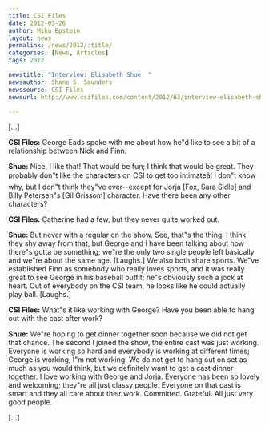 ```yaml
---
title: CSI Files
date: 2012-03-26
author: Mika Epstein
layout: news
permalink: /news/2012/:title/
categories: [News, Articles]
tags: 2012

newstitle: "Interview: Elisabeth Shue  "
newsauthor: Shane S. Saunders  
newssource: CSI Files  
newsurl: http://www.csifiles.com/content/2012/03/interview-elisabeth-shue/  

---
```


[...]

**CSI Files:** George Eads spoke with me about how he"d like to see a bit of a relationship between Nick and Finn.

**Shue:** Nice, I like that! That would be fun; I think that would be great. They probably don"t like the characters on CSI to get too intimateâ¦ I don"t know why, but I don"t think they"ve ever--except for Jorja [Fox, Sara Sidle] and Billy Petersen"s [Gil Grissom] character. Have there been any other characters?

**CSI Files:** Catherine had a few, but they never quite worked out.

**Shue:** But never with a regular on the show. See, that"s the thing. I think they shy away from that, but George and I have been talking about how there"s gotta be something; we"re the only two single people left basically and we"re about the same age. [Laughs.] We also both share sports. We"ve established Finn as somebody who really loves sports, and it was really great to see George in his baseball outfit; he"s obviously such a jock at heart. Out of everybody on the CSI team, he looks like he could actually play ball. [Laughs.]

**CSI Files:** What"s it like working with George? Have you been able to hang out with the cast after work?

**Shue:** We"re hoping to get dinner together soon because we did not get that chance. The second I joined the show, the entire cast was just working. Everyone is working so hard and everybody is working at different times; George is working, I"m not working. We do not get to hang out on set as much as you would think, but we definitely want to get a cast dinner together. I love working with George and Jorja. Everyone has been so lovely and welcoming; they"re all just classy people. Everyone on that cast is smart and they all care about their work. Committed. Grateful. All just very good people.

[...]

